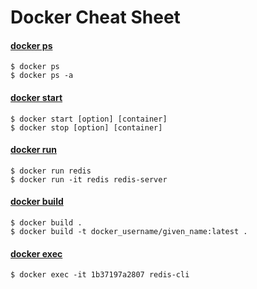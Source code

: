 # Docker Cheat Sheet

#### [docker ps](https://docs.docker.com/engine/reference/commandline/ps/)
```
$ docker ps 
$ docker ps -a
```

#### [docker start](https://docs.docker.com/engine/reference/commandline/start/)
```
$ docker start [option] [container]
$ docker stop [option] [container]
```

#### [docker run](https://docs.docker.com/engine/reference/run/)
```
$ docker run redis
$ docker run -it redis redis-server
```

#### [docker build](https://docs.docker.com/engine/reference/commandline/build/)
```
$ docker build . 
$ docker build -t docker_username/given_name:latest .
```

#### [docker exec](https://docs.docker.com/engine/reference/commandline/exec/)
```
$ docker exec -it 1b37197a2807 redis-cli
```
